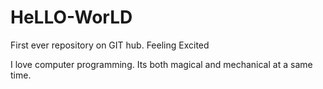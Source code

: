 # HeLLO-WorLD
First ever repository on GIT hub. Feeling Excited

I love computer programming. Its both magical and mechanical at a same time.
